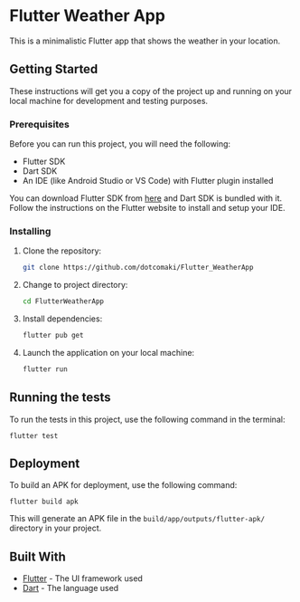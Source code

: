# Flutter Weather App

This is a minimalistic Flutter app that shows the weather in your location.

## Getting Started

These instructions will get you a copy of the project up and running on your local machine for development and testing purposes.

### Prerequisites

Before you can run this project, you will need the following:

-   Flutter SDK
-   Dart SDK
-   An IDE (like Android Studio or VS Code) with Flutter plugin installed

You can download Flutter SDK from [here](https://flutter.dev/docs/get-started/install) and Dart SDK is bundled with it. Follow the instructions on the Flutter website to install and setup your IDE.

### Installing

1. Clone the repository:
    ```sh
    git clone https://github.com/dotcomaki/Flutter_WeatherApp
    ```
2. Change to project directory:
    ```sh
    cd FlutterWeatherApp
    ```
3. Install dependencies:
    ```sh
    flutter pub get
    ```
4. Launch the application on your local machine:
    ```sh
    flutter run
    ```

## Running the tests

To run the tests in this project, use the following command in the terminal:

```
flutter test
```

## Deployment

To build an APK for deployment, use the following command:

```
flutter build apk
```

This will generate an APK file in the `build/app/outputs/flutter-apk/` directory in your project.

## Built With

-   [Flutter](https://flutter.dev/) - The UI framework used
-   [Dart](https://dart.dev/) - The language used
